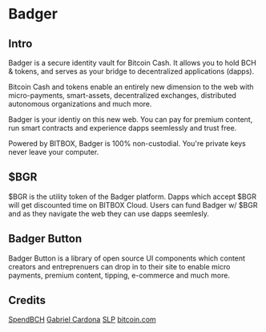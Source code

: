 # Badger

## Intro

Badger is a secure identity vault for Bitcoin Cash. It allows you to hold BCH & tokens, and serves as your bridge to decentralized applications (dapps).

Bitcoin Cash and tokens enable an entirely new dimension to the web with micro-payments, smart-assets, decentralized exchanges, distributed autonomous organizations and much more.

Badger is your identiy on this new web. You can pay for premium content, run smart contracts and experience dapps seemlessly and trust free.

Powered by BITBOX, Badger is 100% non-custodial. You're private keys never leave your computer.

## $BGR

$BGR is the utility token of the Badger platform. Dapps which accept $BGR will get discounted time on BITBOX Cloud. Users can fund Badger w/ $BGR and as they navigate the web they can use dapps seemlesly.

## Badger Button

Badger Button is a library of open source UI components which content creators and entreprenuers can drop in to their site to enable micro payments, premium content, tipping, e-commerce and much more.

## Credits

[SpendBCH](https://twitter.com/SpendBCH_io)
[Gabriel Cardona](https://twitter.com/cgcardona)
[SLP](https://twitter.com/simpleledger)
[bitcoin.com](https://developer.bitcoin.com)
